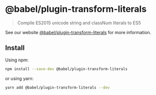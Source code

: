 # @babel/plugin-transform-literals

> Compile ES2015 unicode string and classNum literals to ES5

See our website [@babel/plugin-transform-literals](https://babeljs.io/docs/en/babel-plugin-transform-literals) for more information.

## Install

Using npm:

```sh
npm install --save-dev @babel/plugin-transform-literals
```

or using yarn:

```sh
yarn add @babel/plugin-transform-literals --dev
```
